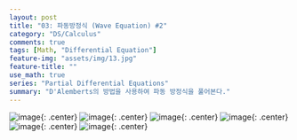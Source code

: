 ```yaml
---
layout: post
title: "03: 파동방정식 (Wave Equation) #2"
category: "DS/Calculus"
comments: true
tags: [Math, "Differential Equation"]
feature-img: "assets/img/13.jpg"
feature-title: ""
use_math: true
series: "Partial Differential Equations"
summary: "D'Alemberts의 방법을 사용하여 파동 방정식을 풀어본다."
---
```


![image](https://user-images.githubusercontent.com/37871541/94906090-db158600-04d8-11eb-9398-2e7044e0185b.png){: .center}
![image](https://user-images.githubusercontent.com/37871541/94906113-e23c9400-04d8-11eb-9866-40ba4b5d7341.png){: .center}
![image](https://user-images.githubusercontent.com/37871541/94906123-e799de80-04d8-11eb-8c16-cefaaefa57a9.png){: .center}
![image](https://user-images.githubusercontent.com/37871541/94906140-ed8fbf80-04d8-11eb-8ee4-b21640272689.png){: .center}
![image](https://user-images.githubusercontent.com/37871541/94906166-f8e2eb00-04d8-11eb-9c15-35e64598ff6e.png){: .center}
![image](https://user-images.githubusercontent.com/37871541/94906180-fe403580-04d8-11eb-9519-d946719f0e35.png){: .center}
